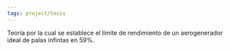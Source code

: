 ```yaml
---
tags: project/tesis
---
```

Teoría por la cual se establece el límite de rendimiento de un aerogenerador ideal de palas infintas en 59%.